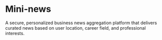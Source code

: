 # Mini-news
A secure, personalized business news aggregation platform that delivers curated news based on user location, career field, and professional interests.
